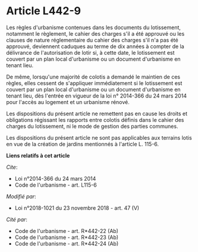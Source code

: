# Article L442-9

Les règles d'urbanisme contenues dans les documents du lotissement, notamment le règlement, le cahier des charges s'il a été
approuvé ou les clauses de nature réglementaire du cahier des charges s'il n'a pas été approuvé, deviennent caduques au terme
de dix années à compter de la délivrance de l'autorisation de lotir si, à cette date, le lotissement est couvert par un plan
local d'urbanisme ou un document d'urbanisme en tenant lieu.

De même, lorsqu'une majorité de colotis a demandé le maintien de ces règles, elles cessent de s'appliquer immédiatement si le
lotissement est couvert par un plan local d'urbanisme ou un document d'urbanisme en tenant lieu, dès l'entrée en vigueur de
la loi n° 2014-366 du 24 mars 2014 pour l'accès au logement et un urbanisme rénové.

Les dispositions du présent article ne remettent pas en cause les droits et obligations régissant les rapports entre colotis
définis dans le cahier des charges du lotissement, ni le mode de gestion des parties communes.

Les dispositions du présent article ne sont pas applicables aux terrains lotis en vue de la création de jardins mentionnés à
l'article L. 115-6.

**Liens relatifs à cet article**

_Cite_:

  - Loi n°2014-366 du 24 mars 2014
  - Code de l'urbanisme - art. L115-6

_Modifié par_:

  - Loi n°2018-1021 du 23 novembre 2018 - art. 47 (V)

_Cité par_:

  - Code de l'urbanisme - art. R*442-22 (Ab)
  - Code de l'urbanisme - art. R*442-23 (Ab)
  - Code de l'urbanisme - art. R*442-24 (Ab)

